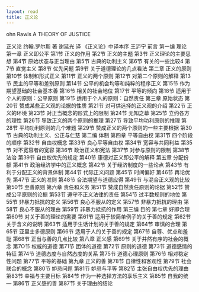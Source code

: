 ```yaml
---
layout: read
title: 正义论
---
```


ohn Rawls
A THEORY OF JUSTICE
 
正义论
约翰.罗尔斯 著
谢延光 译
《正义论》中译本序   王沪宁
前言
                第一编 理论
第一章  正义即公平
第1节 正义的作用
    第2节 正义的主题
    第3节 正义理论的主要思想
    第4节 原始状态与正当理由
    第5节 古典的功利主义
    第6节 有关的一些比较4
    第7节 直觉主义
    第8节 优先问题
    第9节 关于道德理论的几点看法
第二章  正义的原则
   第10节 体制和形式正义
   第11节 正义的两个原则
   第12节 对第二个原则的解释
   第13节 民主的平等和差别原则
   第14节 公平的机会均等和纯粹的程序正义
   第15节 作为期望基础的社会基本善
   第16节 相关的社会地位
   第17节 平等的倾向
   第18节 适用于个人的原则：公平原则
   第19节 适用于个人的原则：自然责任
第三章   原始状态
   第20节 赞成某些正义观的论据的性质
   第21节 对可供选择的正义观的介绍
   第22节 正义的环境
   第23节 对正当概念的形式上的限制
   第24节 无知之幕
   第25节 立约各方的理性
   第26节 导致正义的两个原则的推理
   第27节 导致平均功利原则的推理
   第28节 平均功利原则的几个难题
   第29节 赞成正义的两个原则的一些主要根据
   第30节 古典的功利主义、公正与仁慈
            第二编 体制
第四章   平等自由权
   第31节 四个阶段的顺序
   第32节 自由权概念
   第33节 良心平等自由权
   第34节 宽容与共同利益
   第35节 对不宽容者的宽容
   第36节 政治正义和宪法
   第37节 对参与原则的限制
   第38节 法治
   第39节 自由权优先的规定
   第40节 康德对正义即公平的解释
第五章   分配份额
   第41节 政治经济学中的正义概念
   第42节 关于经济制度的一些论点
   第43节 有利于分配正义的背景体制
   第44节 代际正义问题
   第45节 时间偏好
   第46节 再论优先
   第47节 正义的准则
   第48节 合法期望与道德应得
   第49节 与混合正义观的比较
   第50节 至善原则
第六章   责任和义务
 第51节 赞成自然责任原则的论据
 第52节 赞成公平原则的论据
   第53节 遵守不正义法律的责任
   第54节 过半数规则的地位
   第55节 非暴力抵抗的定义
   第56节 良心不服从的定义
   第57节 非暴力抵抗的理由
   第58节 良心不服从的理由
   第59节 非暴力抵抗的作用
                    第三编 目的
第七章   好即合理
   第60节 对关于善的理论的需要
   第61节 适用于较简单例子的关于善的规定
   第62节 关于含义的说明
   第63节 适用于生话计划的关于善的规定
   第64节 审慎的合理
   第65节 亚里士多德原则
   第66节 适用于人的关于善的规定
   第67节 自尊、优点和羞耻
   第68节 正当与善的几点比较
第八章   正义感
   第69节 关于井然有序的社会的概念
   第7O节 权威的道德
   第71节 团体的道德
   第72节 原则的道德
   第73节 道德感情的特征
   第74节 道德态度与自然态度的关系
   第75节 道德心理原则
   第76节 相对稳定性问题
   第77节 平等的基础
第九章   正义的善
   第78节 自律性和客观性
   第79节 社会联合的概念
   第80节 妒忌问题
   第81节 妒忌与平等
   第82节 主张自由权优先的理由
   第83节 幸福与主要目标
   第84节 作为一种选择方法的享乐主义
   第85节 自我的统—
   第86节 正义感的善
   第87节 关于理由的结论

